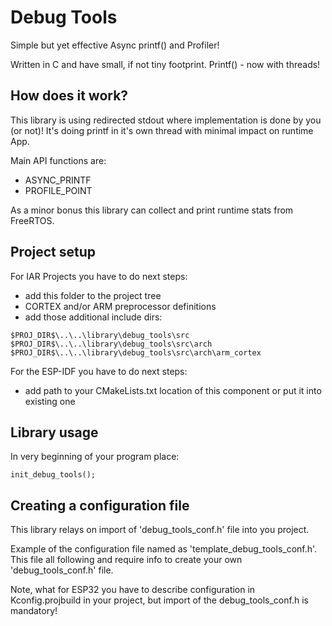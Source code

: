 # Debug Tools

Simple but yet effective Async printf() and Profiler!

Written in C and have small, if not tiny footprint.
Printf() - now with threads!

## How does it work?

This library is using redirected stdout where implementation is done by you (or not)!
It's doing printf in it's own thread with minimal impact on runtime App.

Main API functions are:
 - ASYNC_PRINTF
 - PROFILE_POINT

As a minor bonus this library can collect and print runtime stats from FreeRTOS.


## Project setup

For IAR Projects you have to do next steps:
 - add this folder to the project tree
 - CORTEX and/or ARM preprocessor definitions
 - add those additional include dirs:
```
$PROJ_DIR$\..\..\library\debug_tools\src
$PROJ_DIR$\..\..\library\debug_tools\src\arch
$PROJ_DIR$\..\..\library\debug_tools\src\arch\arm_cortex
```

    
For the ESP-IDF you have to do next steps:
 - add path to your CMakeLists.txt location of this component or put it into existing one


## Library usage

In very beginning of your program place:
```
init_debug_tools();
```


## Creating a configuration file

This library relays on import of 'debug_tools_conf.h' file into you project.

Example of the configuration file named as 'template_debug_tools_conf.h'.
This file all following and require info to create your own 'debug_tools_conf.h' file.

Note, what for ESP32 you have to describe configuration in Kconfig.projbuild in your project,
but import of the debug_tools_conf.h is mandatory!
